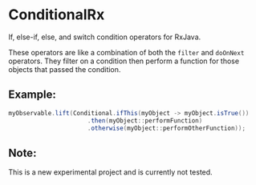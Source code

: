 # ConditionalRx

If, else-if, else, and switch condition operators for RxJava. 

These operators are like a combination of both the `filter` and `doOnNext` operators. They filter on a condition then perform a function for those objects that passed the condition.

## Example:

```java
myObservable.lift(Conditional.ifThis(myObject -> myObject.isTrue())
                      .then(myObject::performFunction)
                      .otherwise(myObject::performOtherFunction));
```

## Note:

This is a new experimental project and is currently not tested.
